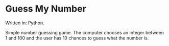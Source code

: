 # Guess My Number

Written in: Python.

Simple number guessing game. The computer chooses an integer between 1 and 100
and the user has 10 chances to guess what the number is.

